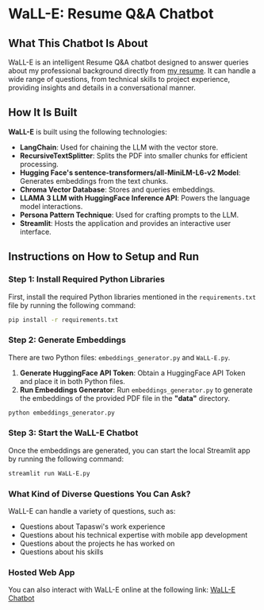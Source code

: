 # WaLL-E: Resume Q&A Chatbot

## What This Chatbot Is About

WaLL-E is an intelligent Resume Q&A chatbot designed to answer queries about my professional background directly from 
[my resume](https://drive.google.com/file/d/1WZEBLgU-35Cxh5lSMcvmL92ytwuShmE6/view?usp=drive_link).
It can handle a wide range of questions, from technical skills to project experience, providing insights and details in a conversational manner.

## How It Is Built

**WaLL-E** is built using the following technologies:

- **LangChain**: Used for chaining the LLM with the vector store.
- **RecursiveTextSplitter**: Splits the PDF into smaller chunks for efficient processing.
- **Hugging Face's sentence-transformers/all-MiniLM-L6-v2 Model**: Generates embeddings from the text chunks.
- **Chroma Vector Database**: Stores and queries embeddings.
- **LLAMA 3 LLM with HuggingFace Inference API**: Powers the language model interactions.
- **Persona Pattern Technique**: Used for crafting prompts to the LLM.
- **Streamlit**: Hosts the application and provides an interactive user interface.

## Instructions on How to Setup and Run

### Step 1: Install Required Python Libraries

First, install the required Python libraries mentioned in the `requirements.txt` file by running the following command:

```bash
pip install -r requirements.txt
```
### Step 2: Generate Embeddings
There are two Python files: `embeddings_generator.py` and `WaLL-E.py`.

1. **Generate HuggingFace API Token**: Obtain a HuggingFace API Token and place it in both Python files.
2. **Run Embeddings Generator**: Run `embeddings_generator.py` to generate the embeddings of the provided PDF file in the **"data"** directory.
```bash 
python embeddings_generator.py
```

### Step 3: Start the WaLL-E Chatbot
Once the embeddings are generated, you can start the local Streamlit app by running the following command:
```bash
streamlit run WaLL-E.py
```

### What Kind of Diverse Questions You Can Ask?
WaLL-E can handle a variety of questions, such as:

- Questions about Tapaswi's work experience
- Questions about his technical expertise with mobile app development
- Questions about the projects he has worked on
- Questions about his skills

### Hosted Web App

You can also interact with WaLL-E online at the following link:
[WaLL-E Chatbot](https://tapaswi.streamlit.app)